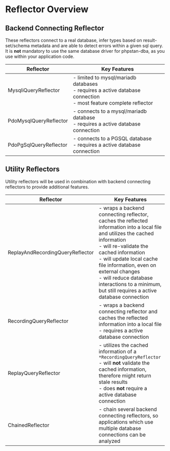 # Reflector Overview

## Backend Connecting Reflector

These reflectors connect to a real database, infer types based on result-set/schema metadata and are able to detect errors within a given sql query.
It is **not** mandatory to use the same database driver for phpstan-dba, as you use within your application code.

| Reflector            | Key Features                                                                                                                                                 |
|----------------------|--------------------------------------------------------------------------------------------------------------------------------------------------------------|
| MysqliQueryReflector | - limited to mysql/mariadb databases<br/>- requires a active database connection<br/>- most feature complete reflector                                       |
| PdoMysqlQueryReflector    | - connects to a mysql/mariadb database<br/>- requires a active database connection |
| PdoPgSqlQueryReflector    | - connects to a PGSQL database<br/>- requires a active database connection |


## Utility Reflectors

Utility reflectors will be used in combination with backend connecting reflectors to provide additional features.

| Reflector                        | Key Features                                                                                                                                                                                                                                                                                                                                                |
|----------------------------------|-------------------------------------------------------------------------------------------------------------------------------------------------------------------------------------------------------------------------------------------------------------------------------------------------------------------------------------------------------------|
| ReplayAndRecordingQueryReflector | - wraps a backend connecting reflector, caches the reflected information into a local file and utilizes the cached information<br/>- will re-validate the cached information<br/>- will update local cache file information, even on external changes<br/>- will reduce database interactions to a minimum, but still requires a active database connection |
| RecordingQueryReflector          | - wraps a backend connecting reflector and caches the reflected information into a local file<br/>- requires a active database connection  |
| ReplayQueryReflector             | - utilizes the cached information of a `*RecordingQueryReflector`<br/>- will **not** validate the cached information, therefore might return stale results<br/> - does **not** require a active database connection                                                                                                                                         |
| ChainedReflector                 | - chain several backend connecting reflectors, so applications which use multiple database connections can be analyzed                                                                                                                                                                                                                                      |
